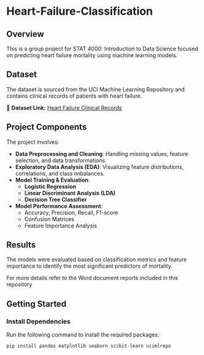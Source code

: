 # Heart-Failure-Classification

## Overview
This is a group project for STAT 4000: Introduction to Data Science focused on predicting heart failure mortality using machine learning models.

## Dataset
The dataset is sourced from the UCI Machine Learning Repository and contains clinical records of patients with heart failure.

🔗 **Dataset Link:** [Heart Failure Clinical Records](https://archive.ics.uci.edu/dataset/519/heart+failure+clinical+records)

## Project Components
The project involves:
- **Data Preprocessing and Cleaning**: Handling missing values, feature selection, and data transformations.
- **Exploratory Data Analysis (EDA)**: Visualizing feature distributions, correlations, and class imbalances.
- **Model Training & Evaluation**:
  - **Logistic Regression**
  - **Linear Discriminant Analysis (LDA)**
  - **Decision Tree Classifier**
- **Model Performance Assessment**:
  - Accuracy, Precision, Recall, F1-score
  - Confusion Matrices
  - Feature Importance Analysis

## Results
The models were evaluated based on classification metrics and feature importance to identify the most significant predictors of mortality.

For more details refer to the Word document reports included in this repository

## Getting Started
### Install Dependencies
Run the following command to install the required packages:
```bash
pip install pandas matplotlib seaborn scikit-learn ucimlrepo
